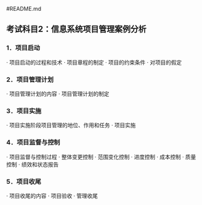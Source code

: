 #README.md


## 考试科目2：信息系统项目管理案例分析

### 1．项目启动 
· 项目启动的过程和技术 
· 项目章程的制定 
· 项目的约束条件 
· 对项目的假定 

### 2．项目管理计划 
· 项目管理计划的内容 
· 项目管理计划的制定 

### 3．项目实施 
· 项目实施阶段项目管理的地位、作用和任务 
· 项目实施 

### 4．项目监督与控制 
· 项目监督与控制过程 
· 整体变更控制 
· 范围变化控制 
· 进度控制 
· 成本控制 
· 质量控制 
· 绩效和状态报告 

### 5．项目收尾 
· 项目收尾的内容 
· 项目验收 
· 管理收尾 








